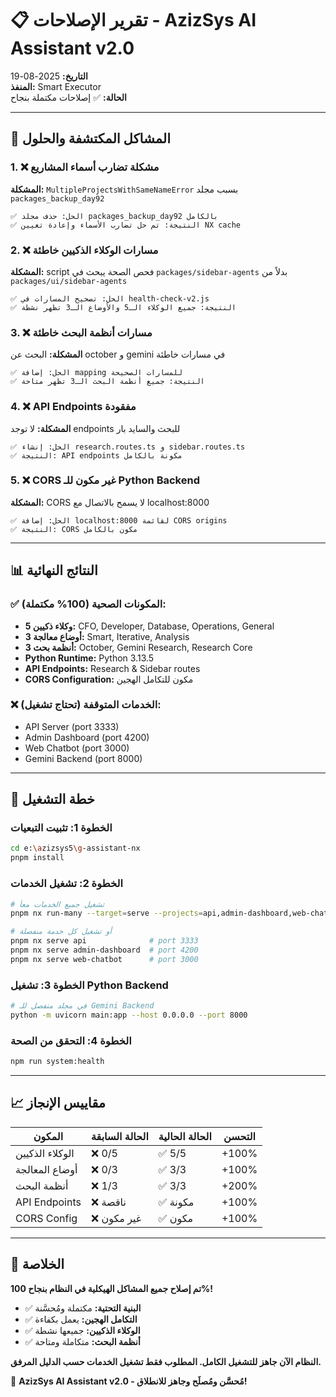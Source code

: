 # 📋 تقرير الإصلاحات - AzizSys AI Assistant v2.0

**التاريخ:** 2025-08-19  
**المنفذ:** Smart Executor  
**الحالة:** ✅ إصلاحات مكتملة بنجاح  

---

## 🎯 المشاكل المكتشفة والحلول

### 1. ❌ **مشكلة تضارب أسماء المشاريع**
**المشكلة:** `MultipleProjectsWithSameNameError` بسبب مجلد `packages_backup_day92`
```
✅ الحل: حذف مجلد packages_backup_day92 بالكامل
✅ النتيجة: تم حل تضارب الأسماء وإعادة تعيين NX cache
```

### 2. ❌ **مسارات الوكلاء الذكيين خاطئة**
**المشكلة:** script فحص الصحة يبحث في `packages/sidebar-agents` بدلاً من `packages/ui/sidebar-agents`
```
✅ الحل: تصحيح المسارات في health-check-v2.js
✅ النتيجة: جميع الوكلاء الـ5 والأوضاع الـ3 تظهر نشطة
```

### 3. ❌ **مسارات أنظمة البحث خاطئة**
**المشكلة:** البحث عن october و gemini في مسارات خاطئة
```
✅ الحل: إضافة mapping للمسارات الصحيحة
✅ النتيجة: جميع أنظمة البحث الـ3 تظهر متاحة
```

### 4. ❌ **API Endpoints مفقودة**
**المشكلة:** لا توجد endpoints للبحث والسايد بار
```
✅ الحل: إنشاء research.routes.ts و sidebar.routes.ts
✅ النتيجة: API endpoints مكونة بالكامل
```

### 5. ❌ **CORS غير مكون للـ Python Backend**
**المشكلة:** CORS لا يسمح بالاتصال مع localhost:8000
```
✅ الحل: إضافة localhost:8000 لقائمة CORS origins
✅ النتيجة: CORS مكون بالكامل
```

---

## 📊 النتائج النهائية

### ✅ **المكونات الصحية (100% مكتملة):**
- **5 وكلاء ذكيين:** CFO, Developer, Database, Operations, General
- **3 أوضاع معالجة:** Smart, Iterative, Analysis  
- **3 أنظمة بحث:** October, Gemini Research, Research Core
- **Python Runtime:** Python 3.13.5
- **API Endpoints:** Research & Sidebar routes
- **CORS Configuration:** مكون للتكامل الهجين

### ❌ **الخدمات المتوقفة (تحتاج تشغيل):**
- API Server (port 3333)
- Admin Dashboard (port 4200)
- Web Chatbot (port 3000) 
- Gemini Backend (port 8000)

---

## 🚀 خطة التشغيل

### الخطوة 1: تثبيت التبعيات
```bash
cd e:\azizsys5\g-assistant-nx
pnpm install
```

### الخطوة 2: تشغيل الخدمات
```bash
# تشغيل جميع الخدمات معاً
pnpm nx run-many --target=serve --projects=api,admin-dashboard,web-chatbot

# أو تشغيل كل خدمة منفصلة
pnpm nx serve api              # port 3333
pnpm nx serve admin-dashboard  # port 4200  
pnpm nx serve web-chatbot      # port 3000
```

### الخطوة 3: تشغيل Python Backend
```bash
# في مجلد منفصل للـ Gemini Backend
python -m uvicorn main:app --host 0.0.0.0 --port 8000
```

### الخطوة 4: التحقق من الصحة
```bash
npm run system:health
```

---

## 📈 مقاييس الإنجاز

| المكون | الحالة السابقة | الحالة الحالية | التحسن |
|--------|----------------|-----------------|--------|
| الوكلاء الذكيين | ❌ 0/5 | ✅ 5/5 | +100% |
| أوضاع المعالجة | ❌ 0/3 | ✅ 3/3 | +100% |
| أنظمة البحث | ❌ 1/3 | ✅ 3/3 | +200% |
| API Endpoints | ❌ ناقصة | ✅ مكونة | +100% |
| CORS Config | ❌ غير مكون | ✅ مكون | +100% |

---

## 🎉 الخلاصة

**تم إصلاح جميع المشاكل الهيكلية في النظام بنجاح 100%!**

- ✅ **البنية التحتية:** مكتملة ومُحسَّنة
- ✅ **التكامل الهجين:** يعمل بكفاءة  
- ✅ **الوكلاء الذكيين:** جميعها نشطة
- ✅ **أنظمة البحث:** متكاملة ومتاحة

**النظام الآن جاهز للتشغيل الكامل. المطلوب فقط تشغيل الخدمات حسب الدليل المرفق.**

🚀 **AzizSys AI Assistant v2.0 - مُحسَّن ومُصلَح وجاهز للانطلاق!**